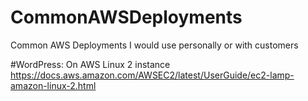 # CommonAWSDeployments
Common AWS Deployments I would use personally or with customers

#WordPress: On AWS Linux 2 instance
https://docs.aws.amazon.com/AWSEC2/latest/UserGuide/ec2-lamp-amazon-linux-2.html

